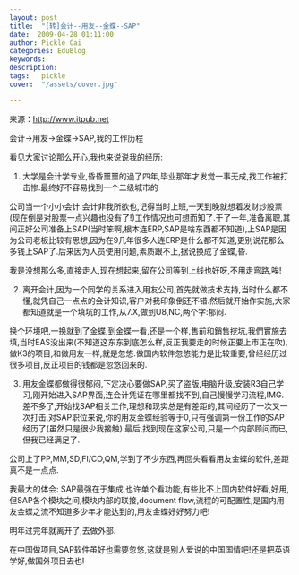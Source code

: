 ```yaml
---
layout: post  
title:  "[转]会计--用友--金蝶--SAP"
date:  2009-04-28 01:11:00
author: Pickle Cai  
categories: EduBlog  
keywords: 
description:   
tags:	pickle   
cover:  "/assets/cover.jpg"  

---
```


来源：http://www.itpub.net



 



会计->用友->金蝶->SAP,我的工作历程







看见大家讨论那么开心,我也来说说我的经历:



1) 大学是会计学专业,昏昏噩噩的過了四年,毕业那年才发觉一事无成,找工作被打击惨.最终好不容易找到一个二级城市的 

公司当一个小小会计.会计非我所欲也,记得当时上班,一天到晚就想着发财炒股票(现在倒是对股票一点兴趣也没有了!)工作情况也可想而知了.干了一年,准备离职,其间正好公司准备上SAP(当时笨啊,根本连ERP,SAP是啥东西都不知道),上SAP是因为公司老板比较有思想,因为在9几年很多人连ERP是什么都不知道,更别说花那么多钱上SAP了.后来因为人员使用问题,素质跟不上,据说换成了金蝶,昏. 



我是没想那么多,直接走人,现在想起来,留在公司等到上线也好呀,不用走弯路,唉!



2) 离开会计,因为一个同学的关系进入用友公司,首先就做技术支持,当时什么都不懂,就凭自己一点点的会计知识,客户对我印象倒还不错.然后就开始作实施,大家都知道就是一个填坑的工作,从7.X,做到U8,NC,两个字:郁闷.



换个环境吧,一换就到了金蝶,到金蝶一看,还是一个样,售前和銷售挖坑,我們實施去填,当时EAS没出来(不知道这东东到底怎么样,反正我要走的时候正要上市正在吹),做K3的项目,和做用友一样,就是忽悠.做国内软件忽悠能力是比较重要,曾经经历过很多项目,反正项目的钱都是忽悠回来的.



3) 用友金蝶都做得很郁闷,下定决心要做SAP,买了盗版,电脑升级,安装R3自己学习,刚开始进入SAP界面,连会计凭证在哪里都找不到,自己慢慢学习流程,IMG.差不多了,开始找SAP相关工作,理想和现实总是有差距的,其间经历了一次又一次打击,对SAP职位来说,你的用友金蝶经验等于0,只有强调第一份工作的SAP经历了(虽然只是很少我接触).最后,找到现在这家公司,只是一个内部顾问而已,但我已经满足了.



公司上了PP,MM,SD,FI/CO,QM,学到了不少东西,再回头看看用友金蝶的软件,差距真不是一点点.



我最大的体会: SAP最强在于集成,也许单个看功能,有些比不上国内软件好看,好用,但SAP各个模块之间,模块内部的联接,document flow,流程的可配置性,是国内用友金蝶之流不知道多少年才能达到的,用友金蝶好好努力吧!



明年过完年就离开了,去做外部.



在中国做项目,SAP软件虽好也需要忽悠,这就是别人爱说的中国国情吧!还是把英语学好,做国外项目去也!



		    
